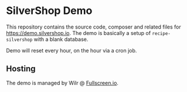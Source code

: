 # SilverShop Demo

This repository contains the source code, composer and related files for 
https://demo.silvershop.io. The demo is basically a setup of `recipe-silvershop`
with a blank database.

Demo will reset every hour, on the hour via a cron job.

## Hosting

The demo is managed by Wilr @ [Fullscreen.io](https://www.fullscreen.io).